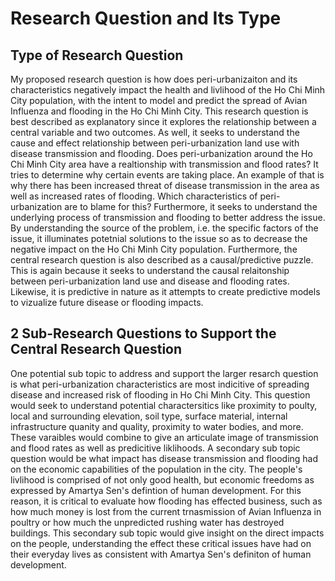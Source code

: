 # Research Question and Its Type

## Type of Research Question

My proposed research question is how does peri-urbanizaiton and its characteristics negatively impact the health and livlihood of the Ho Chi Minh City population, with the intent to model and predict the spread of Avian Influenza and flooding in the Ho Chi Minh City. This research question is best described as explanatory since it explores the relationship between a central variable and two outcomes. As well, it seeks to understand the cause and effect relationship between peri-urbanization land use with disease transmission and flooding. Does peri-urbanization around the Ho Chi Minh City area have a realtionship with transmission and flood rates? It tries to determine why certain events are taking place. An example of that is why there has been increased threat of disease transmission in the area as well as increased rates of flooding. Which characteristics of peri-urbanization are to blame for this? Furthermore, it seeks to understand the underlying process of transmission and flooding to better address the issue. By understanding the source of the problem, i.e. the specific factors of the issue, it illuminates potetnial solutions to the issue so as to decrease the negative impact on the Ho Chi Minh City population.  Furthermore, the central research question is also described as a causal/predictive puzzle. This is again because it seeks to understand the causal relaitonship between peri-urbanization land use and disease and flooding rates. Likewise, it is predictive in nature as it attempts to create predictive models to vizualize future disease or flooding impacts. 

## 2 Sub-Research Questions to Support the Central Research Question

One potential sub topic to address and support the larger resarch question is what peri-urbanization characteristics are most indicitive of spreading disease and increased risk of flooding in Ho Chi Minh City. This question would seek to understand potential charactersitics like proximity to poulty, local and surrounding elevation, soil type, surface material, internal infrastructure quanity and quality, proximity to water bodies, and more. These varaibles would combine to give an articulate image of transmission and flood rates as well as predicitive liklihoods. A secondary sub topic question would be what impact has disease transmission and flooding had on the economic capabilities of the population in the city. The people's livlihood is comprised of not only good health, but economic freedoms as expressed by Amartya Sen's defintion of human development. For this reason, it is critical to evaluate how flooding has effected business, such as how much money is lost from the current trnasmission of Avian Influenza in poultry or how much the unpredicted rushing water has destroyed buildings. This secondary sub topic would give insight on the direct impacts on the people, understanding the effect these critical issues have had on their everyday lives as consistent with Amartya Sen's definiton of human development.  
